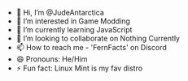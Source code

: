 - 👋 Hi, I’m @JudeAntarctica
- 👀 I’m interested in Game Modding
- 🌱 I’m currently learning JavaScript
- 💞️ I’m looking to collaborate on Nothing Currently
- 📫 How to reach me - 'FernFacts' on Discord
- 😄 Pronouns: He/Him
- ⚡ Fun fact: Linux Mint is my fav distro

<!---
JudeAntarctica/JudeAntarctica is a ✨ special ✨ repository because its `README.md` (this file) appears on your GitHub profile.
You can click the Preview link to take a look at your changes.
--->

